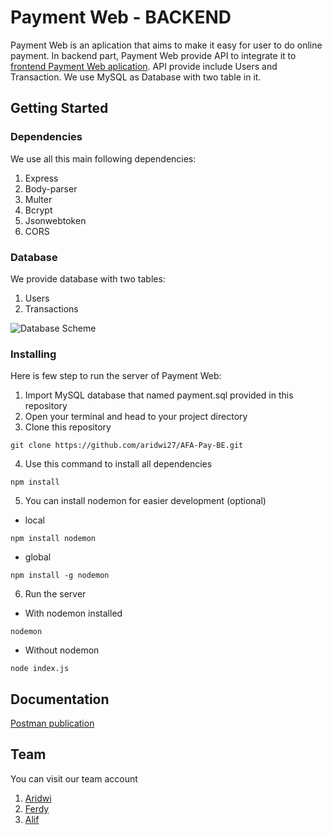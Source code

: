 # Payment Web - BACKEND

Payment Web is an aplication that aims to make it easy for user to do online payment. In backend part, Payment Web provide API to integrate it to [frontend Payment Web aplication](https://github.com/aridwi27/AFA-Pay-FE). API provide include Users and Transaction. We use MySQL as Database with two table in it. 

## Getting Started


### Dependencies

We use all this main following dependencies:

1. Express
2. Body-parser
3. Multer
4. Bcrypt
5. Jsonwebtoken
6. CORS

### Database
We provide database with two tables:
1. Users
2. Transactions

![Database Scheme](https://i.ibb.co/FDCQSt4/database-scheme.png)

### Installing

Here is few step to run the server of Payment Web:

1. Import MySQL database that named payment.sql provided in this repository
2. Open your terminal and head to your project directory
3. Clone this repository
```
git clone https://github.com/aridwi27/AFA-Pay-BE.git
``` 
4. Use this command to install all dependencies
```
npm install
```
5. You can install nodemon for easier development (optional)
 * local
```
npm install nodemon
```
 * global
```
npm install -g nodemon
```
6. Run the server
 * With nodemon installed
```
nodemon
```
 * Without nodemon
```
node index.js
```

## Documentation
[Postman publication](https://documenter.getpostman.com/view/13708259/TWDdhsko) 

## Team
You can visit our team account

1. [Aridwi](https://github.com/aridwi27)
2. [Ferdy](https://github.com/cotbakheu)
3. [Alif](https://github.com/alifma)
